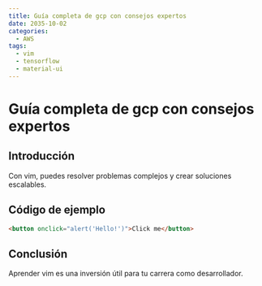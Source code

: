 ```yaml
---
title: Guía completa de gcp con consejos expertos
date: 2035-10-02
categories:
  - AWS
tags:
  - vim
  - tensorflow
  - material-ui
---
```


# Guía completa de gcp con consejos expertos

## Introducción

Con vim, puedes resolver problemas complejos y crear soluciones escalables.

## Código de ejemplo

```html
<button onclick="alert('Hello!')">Click me</button>
```

## Conclusión

Aprender vim es una inversión útil para tu carrera como desarrollador.